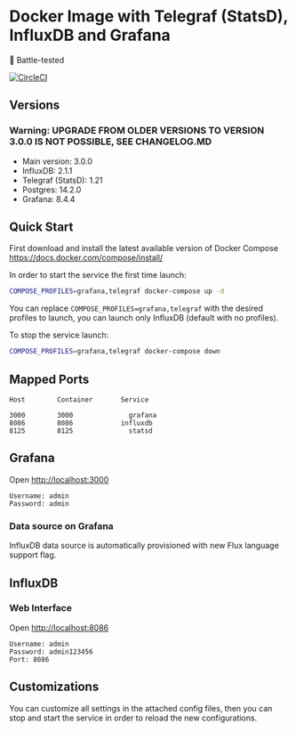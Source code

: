 # Docker Image with Telegraf (StatsD), InfluxDB and Grafana

:facepunch: Battle-tested

[![CircleCI](https://circleci.com/gh/samuelebistoletti/docker-statsd-influxdb-grafana.svg?style=svg)](https://circleci.com/gh/samuelebistoletti/docker-statsd-influxdb-grafana)

## Versions

### Warning: UPGRADE FROM OLDER VERSIONS TO VERSION 3.0.0 IS NOT POSSIBLE, SEE CHANGELOG.MD

* Main version:      3.0.0
* InfluxDB:          2.1.1
* Telegraf (StatsD): 1.21
* Postgres:          14.2.0
* Grafana:           8.4.4


## Quick Start

First download and install the latest available version of Docker Compose <https://docs.docker.com/compose/install/>

In order to start the service the first time launch:

```sh
COMPOSE_PROFILES=grafana,telegraf docker-compose up -d
```

You can replace `COMPOSE_PROFILES=grafana,telegraf` with the desired profiles to launch, you can launch only InfluxDB (default with no profiles).

To stop the service launch:

```sh
COMPOSE_PROFILES=grafana,telegraf docker-compose down
```

## Mapped Ports

```
Host		Container		Service

3000		3000			  grafana
8086		8086		  	influxdb
8125		8125			  statsd
```

## Grafana

Open <http://localhost:3000>

```
Username: admin
Password: admin
```

### Data source on Grafana

InfluxDB data source is automatically provisioned with new Flux language support flag.

## InfluxDB

### Web Interface

Open <http://localhost:8086>

```
Username: admin
Password: admin123456
Port: 8086
```

## Customizations

You can customize all settings in the attached config files, then you can stop and start the service in order to reload the new configurations.